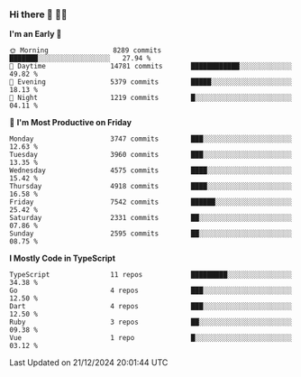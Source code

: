 ### Hi there 👋 🧑‍💻



<!--START_SECTION:waka-->
**I'm an Early 🐤** 

```text
🌞 Morning                8289 commits        ███████░░░░░░░░░░░░░░░░░░   27.94 % 
🌆 Daytime                14781 commits       ████████████░░░░░░░░░░░░░   49.82 % 
🌃 Evening                5379 commits        █████░░░░░░░░░░░░░░░░░░░░   18.13 % 
🌙 Night                  1219 commits        █░░░░░░░░░░░░░░░░░░░░░░░░   04.11 % 
```
📅 **I'm Most Productive on Friday** 

```text
Monday                   3747 commits        ███░░░░░░░░░░░░░░░░░░░░░░   12.63 % 
Tuesday                  3960 commits        ███░░░░░░░░░░░░░░░░░░░░░░   13.35 % 
Wednesday                4575 commits        ████░░░░░░░░░░░░░░░░░░░░░   15.42 % 
Thursday                 4918 commits        ████░░░░░░░░░░░░░░░░░░░░░   16.58 % 
Friday                   7542 commits        ██████░░░░░░░░░░░░░░░░░░░   25.42 % 
Saturday                 2331 commits        ██░░░░░░░░░░░░░░░░░░░░░░░   07.86 % 
Sunday                   2595 commits        ██░░░░░░░░░░░░░░░░░░░░░░░   08.75 % 
```


**I Mostly Code in TypeScript** 

```text
TypeScript               11 repos            █████████░░░░░░░░░░░░░░░░   34.38 % 
Go                       4 repos             ███░░░░░░░░░░░░░░░░░░░░░░   12.50 % 
Dart                     4 repos             ███░░░░░░░░░░░░░░░░░░░░░░   12.50 % 
Ruby                     3 repos             ██░░░░░░░░░░░░░░░░░░░░░░░   09.38 % 
Vue                      1 repo              █░░░░░░░░░░░░░░░░░░░░░░░░   03.12 % 
```




 Last Updated on 21/12/2024 20:01:44 UTC
<!--END_SECTION:waka-->


